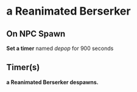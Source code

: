 # a Reanimated Berserker 


## On NPC Spawn

**Set a timer** named *depop* for 900 seconds


## Timer(s)

**a Reanimated Berserker  despawns.**